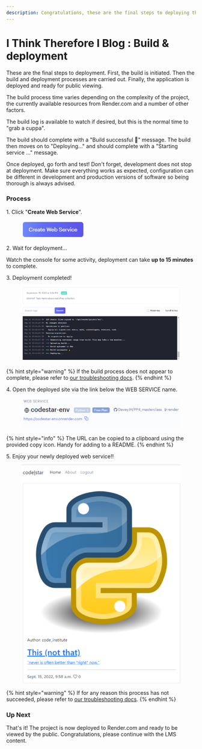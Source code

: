 ```yaml
---
description: Congratulations, these are the final steps to deploying the project.
---
```


# I Think Therefore I Blog : Build & deployment

These are the final steps to deployment. First, the build is initiated. Then the build and deployment processes are carried out. Finally, the application is deployed and ready for public viewing.

The build process time varies depending on the complexity of the project, the currently available resources from Render.com and a number of other factors.

The build log is available to watch if desired, but this is the normal time to "grab a cuppa".

The build should complete with a "Build successful 🎉" message. The build then moves on to "Deploying..." and should complete with a "Starting service ..." message.

Once deployed, go forth and test! Don't forget, development does not stop at deployment. Make sure everything works as expected, configuration can be different in development and production versions of software so being thorough is always advised.

### Process

1\. Click "**Create Web Service**".

<figure><img src="../../.gitbook/assets/create-web-service.png" alt="create web service button"><figcaption></figcaption></figure>

2\. Wait for deployment...

Watch the console for some activity, deployment can take **up to 15 minutes** to complete.

3\. Deployment completed!

<figure><img src="../../.gitbook/assets/build-complete.png" alt="a build log with a green success message at the bottom"><figcaption></figcaption></figure>

{% hint style="warning" %}
If the build process does not appear to complete, please refer to [our troubleshooting docs](../../render.com/troubleshooting.md).
{% endhint %}



4\. Open the deployed site via the link below the WEB SERVICE name.

<figure><img src="../../.gitbook/assets/deployed-url.png" alt="an anchor element displayed below the name of the web service with a copy to clipboard icon next to it"><figcaption></figcaption></figure>

{% hint style="info" %}
The URL can be copied to a clipboard using the provided copy icon. Handy for adding to a README.
{% endhint %}



5\. Enjoy your newly deployed web service!!

<figure><img src="../../.gitbook/assets/deployed-site.png" alt="an example of a deployed site in a browser"><figcaption></figcaption></figure>

{% hint style="warning" %}
If for any reason this process has not succeeded, please refer to [our troubleshooting docs](../../render.com/troubleshooting.md).
{% endhint %}

### Up Next

That's it! The project is now deployed to Render.com and ready to be viewed by the public. Congratulations, please continue with the LMS content.
